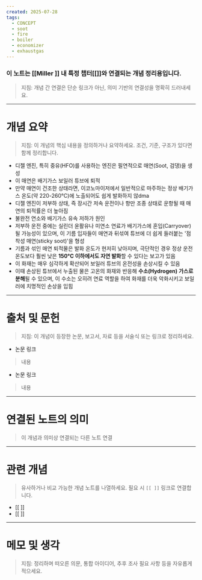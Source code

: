 ```yaml
---
created: 2025-07-28
tags:
  - CONCEPT
  - soot
  - fire
  - boiler
  - economizer
  - exhaustgas
---
```

### 이 노트는 [[Miller ]] 내 특정 챕터[[]]와 연결되는 개념 정리용입니다.  
> 지침: 개념 간 연결은 단순 링크가 아닌, 의미 기반의 연결성을 명확히 드러내세요.  
---

# 개념 요약  
> 지침: 이 개념의 핵심 내용을 정의하거나 요약하세요. 조건, 기준, 구조가 있다면 함께 정리합니다.

- 디젤 엔진, 특히 중유(HFO)를 사용하는 엔진은 필연적으로 매연(Soot, 검댕)을 생성
 - 이 매연은 배기가스 보일러 튜브에 퇴적
 - 만약 매연이 건조한 상태라면, 이코노마이저에서 일반적으로 마주하는 정상 배기가스 온도(약 220-260°C)에 노출되어도 쉽게 발화하지 않dma
 - 디젤 엔진이 저부하 상태, 즉 장시간 저속 운전이나 항만 조종 상태로 운항될 때 매연의 퇴적률은 더 높아짐
 - 불완전 연소와 배기가스 유속 저하가 원인
 - 저부하 운전 중에는 실린더 윤활유나 미연소 연료가 배기가스에 혼입(Carryover)될 가능성이 있으며, 이 기름 입자들이 매연과 뒤섞여 튜브에 더 쉽게 들러붙는 '점착성 매연(sticky soot)'을 형성
 - 기름과 섞인 매연 퇴적물은 발화 온도가 현저히 낮아지며, 극단적인 경우 정상 운전 온도보다 훨씬 낮은 **150°C 이하에서도 자연 발화**할 수 있다는 보고가 있음
 - 이 화재는 매우 심각하게 확산되어 보일러 튜브의 온전성을 손상시킬 수 있음
 - 이때 손상된 튜브에서 누출된 물은 고온의 화재와 반응해 **수소(Hydrogen) 가스로 분해**될 수 있으며, 이 수소는 오히려 연료 역할을 하여 화재를 더욱 악화시키고 보일러에 치명적인 손상을 입힘
---

# 출처 및 문헌  
> 지침: 이 개념이 등장한 논문, 보고서, 자료 등을 서술식 또는 링크로 정리하세요.

- 논문 링크
> 내용
- 논문 링크
>  내용 

---

# 연결된 노트의 의미  
> 이 개념과 의미상 연결되는 다른 노트 연결

---

# 관련 개념  
> 유사하거나 비교 가능한 개념 노트를 나열하세요. 필요 시 `[[ ]]` 링크로 연결합니다.

- [[ ]]
- [[ ]]

---

# 메모 및 생각  
> 지침: 정리하며 떠오른 의문, 통합 아이디어, 추후 조사 필요 사항 등을 자유롭게 적으세요.

